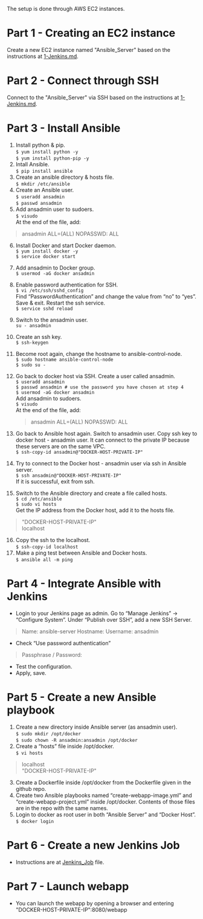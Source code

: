 The setup is done through AWS EC2 instances.  

# Part 1 - Creating an EC2 instance  
Create a new EC2 instance named "Ansible_Server" based on the instructions at [1-Jenkins.md](https://github.com/atakanttl/simple-devops-project/blob/master/1-Jenkins.md).  

# Part 2 - Connect through SSH  
Connect to the "Ansible_Server" via SSH based on the instructions at [1-Jenkins.md](https://github.com/atakanttl/simple-devops-project/blob/master/1-Jenkins.md).  

# Part 3 - Install Ansible  
1. Install python & pip.  
`$ yum install python -y`  
`$ yum install python-pip -y`  
2. Intall Ansible.  
`$ pip install ansible`  
3. Create an ansible directory & hosts file.  
`$ mkdir /etc/ansible`  
4. Create an Ansible user.  
`$ useradd ansadmin`  
`$ passwd ansadmin`  
5. Add ansadmin user to sudoers.  
`$ visudo`  
At the end of the file, add:  
> ansadmin ALL=(ALL) NOPASSWD: ALL  
 
6. Install Docker and start Docker daemon.  
`$ yum install docker -y`  
`$ service docker start`  
7. Add ansadmin to Docker group.  
`$ usermod -aG docker ansadmin`  
8. Enable password authentication for SSH.  
`$ vi /etc/ssh/sshd_config`  
Find “PasswordAuthentication” and change the value from “no” to “yes”. Save & exit. Restart the ssh service.  
`$ service sshd reload`  
9. Switch to the ansadmin user.  
`su - ansadmin`  
9. Create an ssh key.  
`$ ssh-keygen`  
10. Become root again, change the hostname to ansible-control-node.  
`$ sudo hostname ansible-control-node`  
`$ sudo su -`  
11. Go back to docker host via SSH. Create a user called ansadmin.  
`$ useradd ansadmin`  
`$ passwd ansadmin # use the password you have chosen at step 4`  
`$ usermod -aG docker ansadmin`  
Add ansadmin to sudoers.  
`$ visudo`  
At the end of the file, add:  
    > ansadmin ALL=(ALL) NOPASSWD: ALL  

13. Go back to Ansible host again. Switch to ansadmin user. Copy ssh key to docker host - ansadmin user. It can connect to the private IP because these servers are on the same VPC.  
`$ ssh-copy-id ansadmin@"DOCKER-HOST-PRIVATE-IP"`  
14. Try to connect to the Docker host - ansadmin user via ssh in Ansible server.  
`$ ssh ansadmin@"DOCKER-HOST-PRIVATE-IP"`  
If it is successful, exit from ssh.  
15. Switch to the Ansible directory and create a file called hosts.  
`$ cd /etc/ansible`  
`$ sudo vi hosts`  
Get the IP address from the Docker host, add it to the hosts file.  
> "DOCKER-HOST-PRIVATE-IP"  
> localhost  

16. Copy the ssh to the localhost.  
`$ ssh-copy-id localhost`  
17. Make a ping test between Ansible and Docker hosts.  
`$ ansible all -m ping`  

# Part 4 - Integrate Ansible with Jenkins  
- Login to your Jenkins page as admin. Go to “Manage Jenkins” → “Configure System”. Under “Publish over SSH”, add a new SSH Server.  
> Name: ansible-server
> Hostname: <ANSIBLE-SERVER-PRIVATE-IP>
> Username: ansadmin  

- Check “Use password authentication”  
> Passphrase / Password: <ansadmin password>  

- Test the configuration.  
- Apply, save.  

# Part 5 - Create a new Ansible playbook  
1. Create a new directory inside Ansible server (as ansadmin user).  
`$ sudo mkdir /opt/docker`  
`$ sudo chown -R ansadmin:ansadmin /opt/docker`  
2. Create a “hosts” file inside /opt/docker.  
`$ vi hosts`  
> localhost  
> "DOCKER-HOST-PRIVATE-IP"  

3. Create a Dockerfile inside /opt/docker from the Dockerfile given in the github repo.  
4. Create two Ansible playbooks named “create-webapp-image.yml” and “create-webapp-project.yml” inside /opt/docker. Contents of those files are in the repo with the same names.  
5. Login to docker as root user in both “Ansible Server” and “Docker Host”.  
`$ docker login`  

# Part 6 - Create a new Jenkins Job
- Instructions are at [Jenkins_Job](https://github.com/atakanttl/simple-devops-project/blob/master/files/Jenkins-Job.txt) file.  

# Part 7 - Launch webapp  
- You can launch the webapp by opening a browser and entering "DOCKER-HOST-PRIVATE-IP":8080/webapp

